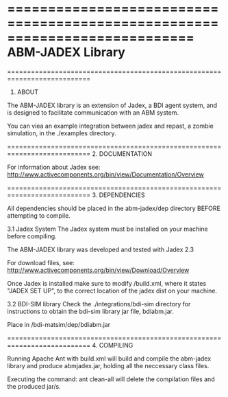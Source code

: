 ===========================================================================
ABM-JADEX Library
===========================================================================

===========================================================================
1.  ABOUT

The ABM-JADEX library is an extension of Jadex, a BDI agent system, and is 
designed to facilitate communication with an ABM system.

You can viea an example integration between jadex and repast, a zombie 
simulation, in the ./examples directory.


===========================================================================
2. DOCUMENTATION

For information about Jadex see:
http://www.activecomponents.org/bin/view/Documentation/Overview


===========================================================================
3. DEPENDENCIES

All dependencies should be placed in the abm-jadex/dep directory BEFORE
attempting to compile.

3.1  Jadex System
The Jadex system must be installed on your machine before compiling.

The ABM-JADEX library was developed and tested with Jadex 2.3

For download files, see:
http://www.activecomponents.org/bin/view/Download/Overview

Once Jadex is installed make sure to modify /build.xml, where it states 
"JADEX SET UP", to the correct location of the jadex dist on your machine.


3.2  BDI-SIM library
Check the ./integrations/bdi-sim directory for instructions to obtain
the bdi-sim library jar file, bdiabm.jar.

Place in /bdi-matsim/dep/bdiabm.jar


===========================================================================
4. COMPILING

Running Apache Ant with build.xml will build and compile the abm-jadex 
library and produce abmjadex.jar, holding all the neccessary class files.

Executing the command: ant clean-all
will delete the compilation files and the produced jar/s.
